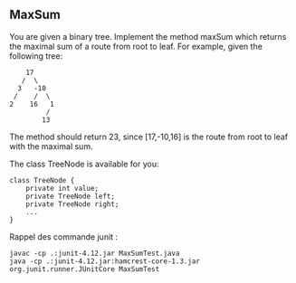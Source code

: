 ## MaxSum

You are given a binary tree. Implement the method maxSum which returns the maximal sum of a route from root to leaf. For example, given the following tree:

        17
       /  \
      3   -10
     /    /  \
    2    16   1
             /
            13

The method should return 23, since [17,-10,16] is the route from root to leaf with the maximal sum.

The class TreeNode is available for you:

    class TreeNode {
        private int value;
        private TreeNode left;
        private TreeNode right;
        ...
    }

Rappel des commande junit :

    javac -cp .:junit-4.12.jar MaxSumTest.java
    java -cp .:junit-4.12.jar:hamcrest-core-1.3.jar org.junit.runner.JUnitCore MaxSumTest
